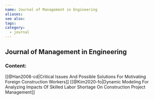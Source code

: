 ```yaml
---
name: Journal of Management in Engineering
aliases:
see also:
tags:
category:
  - journal
---
```


## Journal of Management in Engineering

### Content:
[[@Han2008-cd|Critical Issues And Possible Solutions For Motivating Foreign Construction Workers]]
[[@Kim2020-fo|Dynamic Modeling For Analyzing Impacts Of Skilled Labor Shortage On Construction Project Management]]